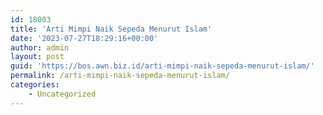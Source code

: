 ```yaml
---
id: 18003
title: 'Arti Mimpi Naik Sepeda Menurut Islam'
date: '2023-07-27T18:29:16+00:00'
author: admin
layout: post
guid: 'https://bos.awn.biz.id/arti-mimpi-naik-sepeda-menurut-islam/'
permalink: /arti-mimpi-naik-sepeda-menurut-islam/
categories:
    - Uncategorized
---
```


